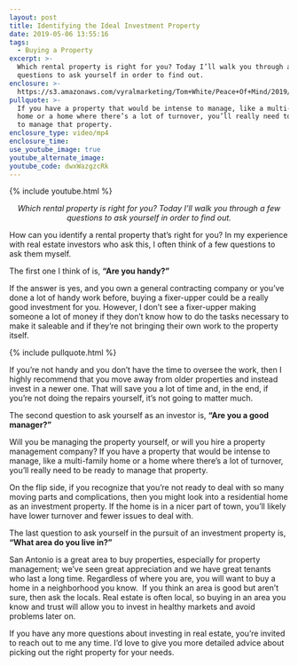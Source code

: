 ```yaml
---
layout: post
title: Identifying the Ideal Investment Property
date: 2019-05-06 13:55:16
tags:
  - Buying a Property
excerpt: >-
  Which rental property is right for you? Today I’ll walk you through a few
  questions to ask yourself in order to find out.
enclosure: >-
  https://s3.amazonaws.com/vyralmarketing/Tom+White/Peace+Of+Mind/2019/Which+Rental+Property+Is+Right+for+You.mp4
pullquote: >-
  If you have a property that would be intense to manage, like a multi-family
  home or a home where there’s a lot of turnover, you’ll really need to be ready
  to manage that property.
enclosure_type: video/mp4
enclosure_time:
use_youtube_image: true
youtube_alternate_image:
youtube_code: dwxWazgzcRk
---
```


{% include youtube.html %}

<p style="text-align: center;"><em>Which rental property is right for you? Today I’ll walk you through a few questions to ask yourself in order to find out.</em></p>

How can you identify a rental property that’s right for you? In my experience with real estate investors who ask this, I often think of a few questions to ask them myself.

The first one I think of is, **“Are you handy?”&nbsp;**

If the answer is yes, and you own a general contracting company or you’ve done a lot of handy work before, buying a fixer-upper could be a really good investment for you. However, I don’t see a fixer-upper making someone a lot of money if they don’t know how to do the tasks necessary to make it saleable and if they’re not bringing their own work to the property itself.

{% include pullquote.html %}

If you’re not handy and you don’t have the time to oversee the work, then I highly recommend that you move away from older properties and instead invest in a newer one. That will save you a lot of time and, in the end, if you’re not doing the repairs yourself, it’s not going to matter much.

The second question to ask yourself as an investor is, **“Are you a good manager?”&nbsp;**

Will you be managing the property yourself, or will you hire a property management company? If you have a property that would be intense to manage, like a multi-family home or a home where there’s a lot of turnover, you’ll really need to be ready to manage that property.

On the flip side, if you recognize that you’re not ready to deal with so many moving parts and complications, then you might look into a residential home as an investment property. If the home is in a nicer part of town, you’ll likely have lower turnover and fewer issues to deal with.

The last question to ask yourself in the pursuit of an investment property is, **“What area do you live in?”**

San Antonio is a great area to buy properties, especially for property management; we’ve seen great appreciation and we have great tenants who last a long time. Regardless of where you are, you will want to buy a home in a neighborhood you know. &nbsp;If you think an area is good but aren’t sure, then ask the locals. Real estate is often local, so buying in an area you know and trust will allow you to invest in healthy markets and avoid problems later on.

If you have any more questions about investing in real estate, you’re invited to reach out to me any time. I’d love to give you more detailed advice about picking out the right property for your needs.